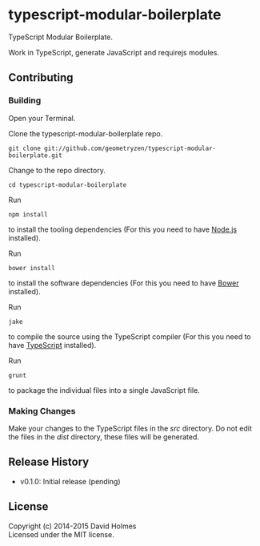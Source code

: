 # typescript-modular-boilerplate

TypeScript Modular Boilerplate.

Work in TypeScript, generate JavaScript and requirejs modules.

## Contributing

### Building

Open your Terminal.

Clone the typescript-modular-boilerplate repo.
```
git clone git://github.com/geometryzen/typescript-modular-boilerplate.git
```

Change to the repo directory.
```
cd typescript-modular-boilerplate
```

Run
```
npm install
```
to install the tooling dependencies (For this you need to have [Node.js](http://nodejs.org) installed).

Run
```
bower install
```
to install the software dependencies (For this you need to have [Bower](http://bower.io) installed).

Run
```
jake
```
to compile the source using the TypeScript compiler (For this you need to have [TypeScript](http://www.typescriptlang.org) installed).

Run
```
grunt
```
to package the individual files into a single JavaScript file.

### Making Changes
Make your changes to the TypeScript files in the _src_ directory. Do not edit the files in the _dist_ directory, these files will be generated.

## Release History
* v0.1.0: Initial release (pending)

## License
Copyright (c) 2014-2015 David Holmes  
Licensed under the MIT license.

